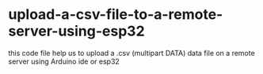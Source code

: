 # upload-a-csv-file-to-a-remote-server-using-esp32
this code file help us to upload a .csv (multipart DATA) data file on a remote server using Arduino ide or esp32 
